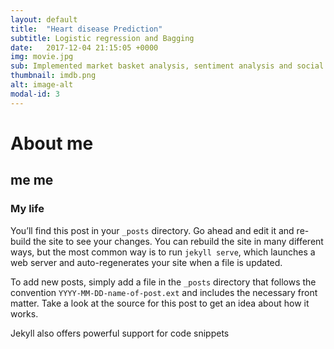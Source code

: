 ```yaml
---
layout: default
title:  "Heart disease Prediction"
subtitle: Logistic regression and Bagging
date:   2017-12-04 21:15:05 +0000
img: movie.jpg
sub: Implemented market basket analysis, sentiment analysis and social network analysis to drive insight from the IMDb.com Movie datasets.
thumbnail: imdb.png
alt: image-alt
modal-id: 3
---
```


# About me
## me me
### My life

You’ll find this post in your `_posts` directory. Go ahead and edit it and re-build the site to see your changes. You can rebuild the site in many different ways, but the most common way is to run `jekyll serve`, which launches a web server and auto-regenerates your site when a file is updated.

To add new posts, simply add a file in the `_posts` directory that follows the convention `YYYY-MM-DD-name-of-post.ext` and includes the necessary front matter. Take a look at the source for this post to get an idea about how it works.

Jekyll also offers powerful support for code snippets
